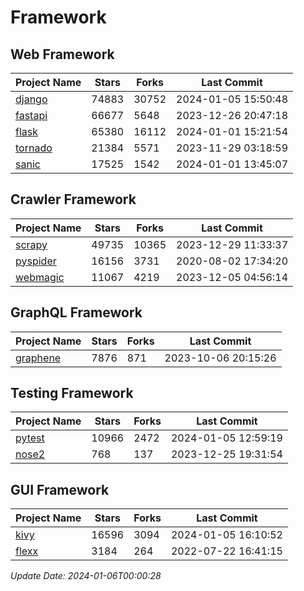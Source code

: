 # Framework

## Web Framework
| Project Name | Stars | Forks | Last Commit |
| ------------ | ----- | ----- | ----------- |
| [django](https://github.com/django/django) | 74883 | 30752 | 2024-01-05 15:50:48 |
| [fastapi](https://github.com/tiangolo/fastapi) | 66677 | 5648 | 2023-12-26 20:47:18 |
| [flask](https://github.com/pallets/flask) | 65380 | 16112 | 2024-01-01 15:21:54 |
| [tornado](https://github.com/tornadoweb/tornado) | 21384 | 5571 | 2023-11-29 03:18:59 |
| [sanic](https://github.com/sanic-org/sanic) | 17525 | 1542 | 2024-01-01 13:45:07 |

## Crawler Framework
| Project Name | Stars | Forks | Last Commit |
| ------------ | ----- | ----- | ----------- |
| [scrapy](https://github.com/scrapy/scrapy) | 49735 | 10365 | 2023-12-29 11:33:37 |
| [pyspider](https://github.com/binux/pyspider) | 16156 | 3731 | 2020-08-02 17:34:20 |
| [webmagic](https://github.com/code4craft/webmagic) | 11067 | 4219 | 2023-12-05 04:56:14 |

## GraphQL Framework
| Project Name | Stars | Forks | Last Commit |
| ------------ | ----- | ----- | ----------- |
| [graphene](https://github.com/graphql-python/graphene) | 7876 | 871 | 2023-10-06 20:15:26 |

## Testing Framework
| Project Name | Stars | Forks | Last Commit |
| ------------ | ----- | ----- | ----------- |
| [pytest](https://github.com/pytest-dev/pytest) | 10966 | 2472 | 2024-01-05 12:59:19 |
| [nose2](https://github.com/nose-devs/nose2) | 768 | 137 | 2023-12-25 19:31:54 |

## GUI Framework
| Project Name | Stars | Forks | Last Commit |
| ------------ | ----- | ----- | ----------- |
| [kivy](https://github.com/kivy/kivy) | 16596 | 3094 | 2024-01-05 16:10:52 |
| [flexx](https://github.com/flexxui/flexx) | 3184 | 264 | 2022-07-22 16:41:15 |

*Update Date: 2024-01-06T00:00:28*